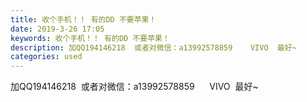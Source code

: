 ```yaml
---
title: 收个手机！！ 有的DD 不要苹果！
date: 2019-3-26 17:05
keywords: 收个手机！！ 有的DD 不要苹果！
description: 加QQ194146218  或者对微信：a13992578859    VIVO  最好~
categories: used
---
```

<td class="t_f" id="postmessage_3313405">

加QQ194146218  或者对微信：a13992578859      VIVO  最好~</td>
